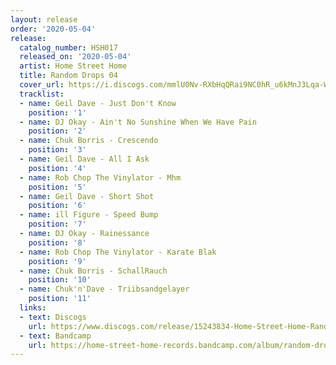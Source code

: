 ```yaml
---
layout: release
order: '2020-05-04'
release:
  catalog_number: HSH017
  released_on: '2020-05-04'
  artist: Home Street Home
  title: Random Drops 04
  cover_url: https://i.discogs.com/mmlU0Nv-RXbHqQRai9NC0hR_u6kMnJ3Lqa-WifiYaeo/rs:fit/g:sm/q:90/h:600/w:600/czM6Ly9kaXNjb2dz/LWRhdGFiYXNlLWlt/YWdlcy9SLTE1MjQz/ODM0LTE1ODg1OTIx/MDgtODAwNi5qcGVn.jpeg
  tracklist:
  - name: Geil Dave - Just Don't Know
    position: '1'
  - name: DJ Okay - Ain't No Sunshine When We Have Pain
    position: '2'
  - name: Chuk Borris - Crescendo
    position: '3'
  - name: Geil Dave - All I Ask
    position: '4'
  - name: Rob Chop The Vinylator - Mhm
    position: '5'
  - name: Geil Dave - Short Shot
    position: '6'
  - name: ill Figure - Speed Bump
    position: '7'
  - name: DJ Okay - Rainessance
    position: '8'
  - name: Rob Chop The Vinylator - Karate Blak
    position: '9'
  - name: Chuk Borris - SchallRauch
    position: '10'
  - name: Chuk'n'Dave - Triibsandgelayer
    position: '11'
  links:
  - text: Discogs
    url: https://www.discogs.com/release/15243834-Home-Street-Home-Random-Drops-04
  - text: Bandcamp
    url: https://home-street-home-records.bandcamp.com/album/random-drops-04
---
```

